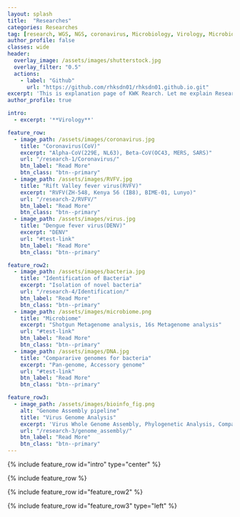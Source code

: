```yaml
---
layout: splash
title:  "Researches"
categories: Researches
tag: [research, WGS, NGS, coronavirus, Microbiology, Virology, Microbiome, test]
author_profile: false
classes: wide
header:
  overlay_image: /assets/images/shutterstock.jpg
  overlay_filter: "0.5"
  actions:
    - label: "Github"
      url: "https://github.com/rhksdn01/rhksdn01.github.io.git"
excerpt: 'This is explanation page of KWK Rearch. Let me explain Research Area of KWK.'
author_profile: true

intro: 
  - excerpt: '**Virology**'

feature_row:
  - image_path: /assets/images/coronavirus.jpg
    title: "Coronavirus(CoV)"
    excerpt: "Alpha-CoV(229E, NL63), Beta-CoV(OC43, MERS, SARS)"
    url: "/research-1/Coronavirus/"
    btn_label: "Read More"
    btn_class: "btn--primary"
  - image_path: /assets/images/RVFV.jpg
    title: "Rift Valley fever virus(RVFV)"
    excerpt: "RVFV(ZH-548, Kenya 56 (IB8), BIME-01, Lunyo)"
    url: "/research-2/RVFV/"
    btn_label: "Read More"
    btn_class: "btn--primary"
  - image_path: /assets/images/virus.jpg
    title: "Dengue fever virus(DENV)"
    excerpt: "DENV"
    url: "#test-link"
    btn_label: "Read More"
    btn_class: "btn--primary"

feature_row2:
  - image_path: /assets/images/bacteria.jpg
    title: "Identification of Bacteria"
    excerpt: "Isolation of novel bacteria"
    url: "/research-4/Identification/"
    btn_label: "Read More"
    btn_class: "btn--primary"
  - image_path: /assets/images/microbiome.png
    title: "Microbiome"
    excerpt: "Shotgun Metagenome analysis, 16s Metagenome analysis"
    url: "#test-link"
    btn_label: "Read More"
    btn_class: "btn--primary"
  - image_path: /assets/images/DNA.jpg
    title: "Compararive genomes for bacteria"
    excerpt: "Pan-genome, Accessory genome"
    url: "#test-link"
    btn_label: "Read More"
    btn_class: "btn--primary"

feature_row3:
  - image_path: /assets/images/bioinfo_fig.png
    alt: "Genome Assembly pipeline"
    title: "Virus Genome Analysis"
    excerpt: 'Virus Whole Genome Assembly, Phylogenetic Analysis, Comparative whole genome'
    url: "/research-3/genome_assembly/"
    btn_label: "Read More"
    btn_class: "btn--primary"
---
```


{% include feature_row id="intro" type="center" %}

{% include feature_row %}

{% include feature_row id="feature_row2" %}

{% include feature_row id="feature_row3" type="left" %}
